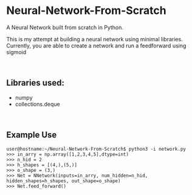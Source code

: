 # Neural-Network-From-Scratch
A Neural Network built from scratch in Python.  

This is my attempt at building a neural network using minimal libraries.  
Currently, you are able to create a network and run a feedforward using sigmoid 
&nbsp;

&nbsp;

## Libraries used:
- numpy
- collections.deque
&nbsp;

&nbsp;

## Example Use

```
user@hostname:~/Neural-Network-From-Scratch$ python3 -i network.py
>>> in_arry = np.array([1,2,3,4,5],dtype=int)
>>> n_hid = 2
>>> h_shapes = [(4,),(5,)]
>>> o_shape = (3,)
>>> Net = NNetwork(inputs=in_arry, num_hidden=n_hid, hidden_shapes=h_shapes, out_shape=o_shape)
>>> Net.feed_forward()
```

